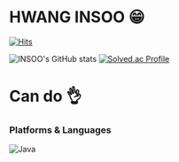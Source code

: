 # HWANG INSOO 😁

[![Hits](https://hits.seeyoufarm.com/api/count/incr/badge.svg?url=https%3A%2F%2Fgithub.com%2FInsoo-Hwang&count_bg=%237EC945&title_bg=%237CFB7A&icon=&icon_color=%23E7E7E7&title=hits&edge_flat=false)](https://hits.seeyoufarm.com)

![INSOO's GitHub stats](https://github-readme-stats.vercel.app/api?username=Insoo-Hwang&show_icons=true&theme=dark)
[![Solved.ac Profile](http://mazassumnida.wtf/api/v2/generate_badge?boj=iaminsoo)](https://solved.ac/iaminsoo/)

# Can do 👌
### Platforms & Languages
![Java](https://img.shields.io/badge/Java-007396.svg?&style=for-the-badge&logo=Java&logoColor=white)
